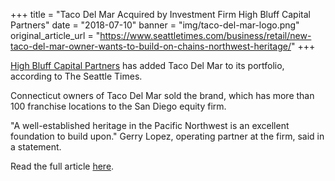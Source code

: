 +++
title = "Taco Del Mar Acquired by Investment Firm High Bluff Capital Partners"
date = "2018-07-10"
banner = "img/taco-del-mar-logo.png"
original_article_url = "https://www.seattletimes.com/business/retail/new-taco-del-mar-owner-wants-to-build-on-chains-northwest-heritage/"
+++

[High Bluff Capital Partners](/) has added Taco Del Mar to its portfolio, according to The Seattle Times.

Connecticut owners of Taco Del Mar sold the brand, which has more than 100 franchise locations to  the San Diego equity firm.

"A well-established heritage in the Pacific Northwest is an excellent foundation to build upon." Gerry Lopez, operating partner at the firm, said in a statement.

Read the full article [here](https://www.seattletimes.com/business/retail/new-taco-del-mar-owner-wants-to-build-on-chains-northwest-heritage/).

